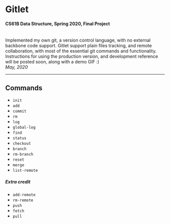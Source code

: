 # Gitlet
#### CS61B Data Structure, Spring 2020, Final Project
<br>
Implemented my own git, a version control language, with no external backbone code support.
Gitlet support plain files tracking, and remote collaboration, with most of the essential git commands and functionality.
<br>Instructions for using the production version, and development reference will be posted soon, along with a demo GIF :)
<br><i>May, 2020</i>
<hr>

## Commands
*   `init `
*   `add`
*   `commit`
*   `rm`
*   `log`
*   `global-log`
*   `find`
*   `status`
*   `checkout`
*   `branch`
*   `rm-branch`
*   `reset`
*   `merge`
*   `list-remote`
##### Extra credit 
*   `add-remote`
*   `rm-remote`
*   `push`
*   `fetch`
*   `pull`
